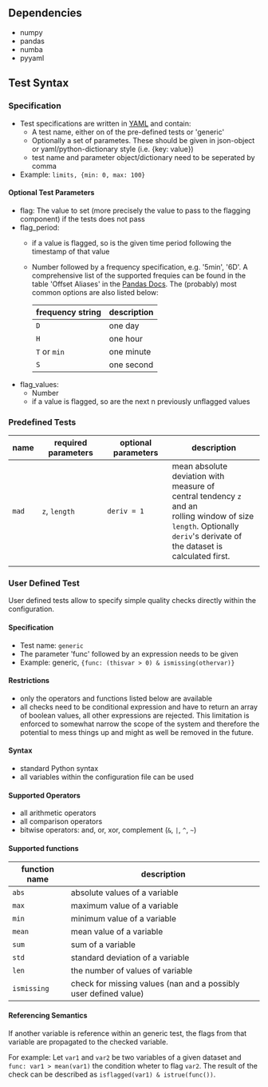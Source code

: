 ## Dependencies
- numpy
- pandas
- numba
- pyyaml

## Test Syntax
### Specification
- Test specifications are written in [YAML](https://en.wikipedia.org/wiki/YAML, "Wikipedia") and contain:
  + A test name, either on of the pre-defined tests or 'generic'
  + Optionally a set of parametes. These should be given in
    json-object or yaml/python-dictionary style (i.e. {key: value})
  + test name and parameter object/dictionary need to be seperated by comma
- Example: `limits, {min: 0, max: 100}`
#### Optional Test Parameters
- flag:
  The value to set (more precisely the value to pass to the flagging component) if the tests
  does not pass
- flag_period:
  + if a value is flagged, so is the given time period following the timestamp of that value
  + Number followed by a frequency specification, e.g. '5min', '6D'.
    A comprehensive list of the supported frequies can be found in the table 'Offset Aliases' in the [Pandas Docs](http://pandas.pydata.org/pandas-docs/stable/user_guide/timeseries.html#dateoffset-objects "Pandas Docs"). The (probably) most common options are also listed below:

    | frequency string | description |
    |------------------|-------------|
    | `D`              | one day     |
    | `H`              | one hour    |
    | `T` or `min`     | one minute  |
    | `S`              | one second  |
- flag_values:
  + Number
  + if a value is flagged, so are the next n previously unflagged values

### Predefined Tests

| name  | required parameters | optional parameters | description                             |
|-------|---------------------|---------------------|-----------------------------------------|
| `mad` | `z`, `length`       | `deriv = 1`         | mean absolute deviation with measure of <br> central tendency `z` and an <br> rolling window of size `length`. Optionally <br> `deriv`'s derivate of  the dataset is <br> calculated first.                       |
|       |                     |                     |                                         |
    

### User Defined Test
User defined tests allow to specify simple quality checks directly within the configuration.
#### Specification
- Test name: `generic`
- The parameter 'func' followed by an expression needs to be given
- Example: generic, `{func: (thisvar > 0) & ismissing(othervar)}`
#### Restrictions
- only the operators and functions listed below are available
- all checks need to be conditional expression and have to return an array of boolean values, 
  all other expressions are rejected. This limitation is enforced to somewhat narrow the 
  scope of the system and therefore the potential to mess things up and might as well be 
  removed in the future.
#### Syntax
- standard Python syntax
- all variables within the configuration file can be used
#### Supported Operators
- all arithmetic operators
- all comparison operators
- bitwise operators: and, or, xor, complement (`&`, `|`, `^`, `~`)
#### Supported functions

| function name | description                                                      |
|---------------|------------------------------------------------------------------|
| `abs`         | absolute values of a variable                                    |
| `max`         | maximum value of a variable                                      |
| `min`         | minimum value of a variable                                      |
| `mean`        | mean value of a variable                                         |
| `sum`         | sum of a variable                                                |
| `std`         | standard deviation of a variable                                 |
| `len`         | the number of values of variable                                 |
| `ismissing`   | check for missing values (nan and a possibly user defined value) |

#### Referencing Semantics
If another variable is reference within an generic test, the flags from that variable are
propagated to the checked variable.

For example:
Let `var1` and `var2` be two variables of a given dataset and `func: var1 > mean(var1)` 
the condition wheter to flag `var2`. The result of the check can be described
as `isflagged(var1) & istrue(func())`.
